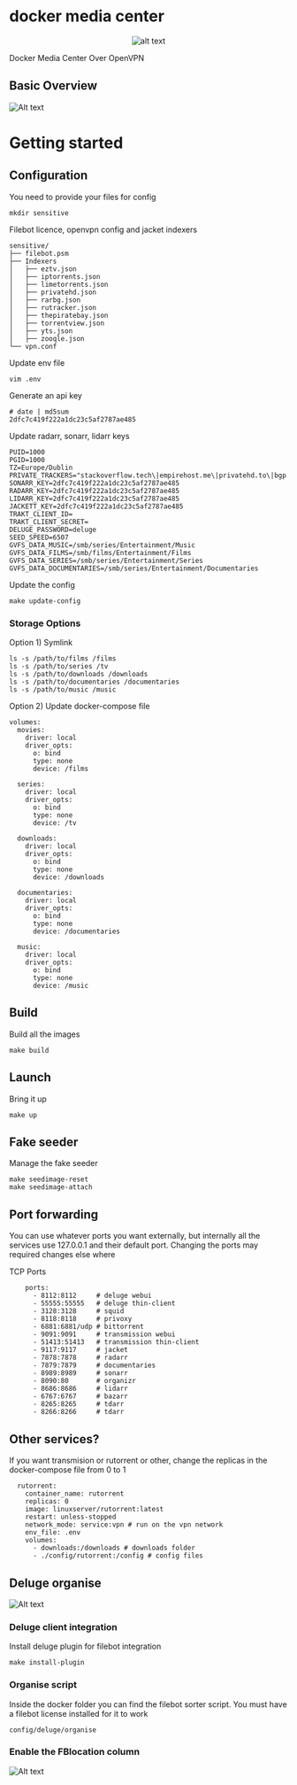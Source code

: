 # docker media center
<p align="center">
  <img src="https://upload.wikimedia.org/wikipedia/commons/7/79/Docker_%28container_engine%29_logo.png" alt="alt text">
</p>

Docker Media Center Over OpenVPN

## Basic Overview

![Alt text](/doc/image/overview.png?raw=true "Overview")

# Getting started

## Configuration
You need to provide your files for config
```
mkdir sensitive
```

Filebot licence, openvpn config and jacket indexers
```
sensitive/
├── filebot.psm
├── Indexers
│   ├── eztv.json
│   ├── iptorrents.json
│   ├── limetorrents.json
│   ├── privatehd.json
│   ├── rarbg.json
│   ├── rutracker.json
│   ├── thepiratebay.json
│   ├── torrentview.json
│   ├── yts.json
│   ├── zooqle.json
└── vpn.conf
```

Update env file
```
vim .env
```

Generate an api key
```
# date | md5sum
2dfc7c419f222a1dc23c5af2787ae485
```

Update radarr, sonarr, lidarr keys
```
PUID=1000
PGID=1000
TZ=Europe/Dublin
PRIVATE_TRACKERS="stackoverflow.tech\|empirehost.me\|privatehd.to\|bgp.technology"
SONARR_KEY=2dfc7c419f222a1dc23c5af2787ae485
RADARR_KEY=2dfc7c419f222a1dc23c5af2787ae485
LIDARR_KEY=2dfc7c419f222a1dc23c5af2787ae485
JACKETT_KEY=2dfc7c419f222a1dc23c5af2787ae485
TRAKT_CLIENT_ID=
TRAKT_CLIENT_SECRET=
DELUGE_PASSWORD=deluge
SEED_SPEED=6507
GVFS_DATA_MUSIC=/smb/series/Entertainment/Music
GVFS_DATA_FILMS=/smb/films/Entertainment/Films
GVFS_DATA_SERIES=/smb/series/Entertainment/Series
GVFS_DATA_DOCUMENTARIES=/smb/series/Entertainment/Documentaries
```

Update the config
```
make update-config
```

### Storage Options
Option 1) Symlink
```
ls -s /path/to/films /films
ls -s /path/to/series /tv
ls -s /path/to/downloads /downloads
ls -s /path/to/documentaries /documentaries
ls -s /path/to/music /music
```

Option 2) Update docker-compose file
```
volumes:
  movies:
    driver: local
    driver_opts:
      o: bind
      type: none
      device: /films

  series:
    driver: local
    driver_opts:
      o: bind
      type: none
      device: /tv

  downloads:
    driver: local
    driver_opts:
      o: bind
      type: none
      device: /downloads

  documentaries:
    driver: local
    driver_opts:
      o: bind
      type: none
      device: /documentaries

  music:
    driver: local
    driver_opts:
      o: bind
      type: none
      device: /music
```

## Build
Build all the images
```
make build
```
## Launch
Bring it up
```
make up
```

## Fake seeder
Manage the fake seeder
```
make seedimage-reset
make seedimage-attach
```

## Port forwarding

You can use whatever ports you want externally, but internally all the services use 127.0.0.1 and their default port.
Changing the ports may required changes else where

TCP Ports
```
    ports:
      - 8112:8112     # deluge webui 
      - 55555:55555   # deluge thin-client
      - 3128:3128     # squid
      - 8118:8118     # privoxy
      - 6881:6881/udp # bittorrent
      - 9091:9091     # transmission webui 
      - 51413:51413   # transmission thin-client
      - 9117:9117     # jacket
      - 7878:7878     # radarr
      - 7879:7879     # documentaries
      - 8989:8989     # sonarr
      - 8090:80       # organizr
      - 8686:8686     # lidarr
      - 6767:6767     # bazarr
      - 8265:8265     # tdarr
      - 8266:8266     # tdarr
```

## Other services?
If you want transmision or rutorrent or other, change the replicas in the docker-compose file from 0 to 1
```
  rutorrent:
    container_name: rutorrent
    replicas: 0
    image: linuxserver/rutorrent:latest
    restart: unless-stopped
    network_mode: service:vpn # run on the vpn network
    env_file: .env
    volumes:
      - downloads:/downloads # downloads folder
      - ./config/rutorrent:/config # config files
```

## Deluge organise
![Alt text](/doc/image/organise.png?raw=true "Overview")

### Deluge client integration
Install deluge plugin for filebot integration
```
make install-plugin
```

### Organise script
Inside the docker folder you can find the filebot sorter script.
You must have a filebot license installed for it to work

```
config/deluge/organise
```

### Enable the FBlocation column
![Alt text](/doc/image/fblocation.png?raw=true "Overview")
